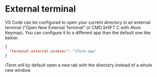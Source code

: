 # External terminal

VS Code can be configured to open your current directory in an external terminal
("Open New External Terminal" or CMD SHIFT C with Atom Keymap). You can
configure it to a different app than the default one like below:

```json
{
  "terminal.external.osxExec": "iTerm.app"
}
```

iTerm will by default open a new tab with the directory instead of a whole new
window.
